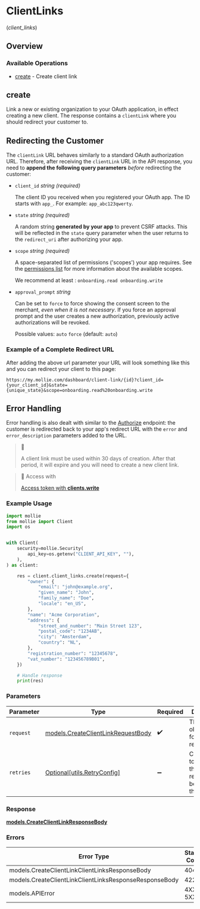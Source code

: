 # ClientLinks
(*client_links*)

## Overview

### Available Operations

* [create](#create) - Create client link

## create

Link a new or existing organization to your OAuth application, in effect creating a new client. The response contains a `clientLink` where you should redirect your customer to.

## Redirecting the Customer

The `clientLink` URL behaves similarly to a standard OAuth authorization URL. Therefore, after receiving the `clientLink` URL in the API response, you need to **append the following query parameters** *before* redirecting the customer:

* `client_id` _string (required)_

  The client ID you received when you registered your OAuth app. The ID starts with `app_`. For example: `app_abc123qwerty`.

* `state` _string (required)_

  A random string **generated by your app** to prevent CSRF attacks. This will be reflected in the `state` query parameter when the user returns to the `redirect_uri` after authorizing your app.

* `scope` _string (required)_

  A space-separated list of permissions ('scopes') your app requires. See the [permissions list](https://docs.mollie.com/docs/connect-permissions) for more information about the available scopes.

  We recommend at least : `onboarding.read onboarding.write`

* `approval_prompt` _string_

  Can be set to `force` to force showing the consent screen to the merchant, *even when it is not necessary*. If you force an approval prompt and the user creates a new authorization, previously active authorizations will be revoked.

  Possible values: `auto` `force` (default: `auto`)

### Example of a Complete Redirect URL

After adding the above url parameter your URL will look something like this and you can redirect your client to this page:

``` https://my.mollie.com/dashboard/client-link/{id}?client_id={your_client_id}&state={unique_state}&scope=onboarding.read%20onboarding.write ```

## Error Handling

Error handling is also dealt with similar to the [Authorize](https://docs.mollie.com/reference/authorize) endpoint: the customer is redirected back to your app's redirect URL with the `error` and `error_description` parameters added to the URL.

> 🚧
>
> A client link must be used within 30 days of creation. After that period, it will expire and you will need to create a new client link.

> 🔑 Access with
>
> [Access token with **clients.write**](/reference/authentication)

### Example Usage

```python
import mollie
from mollie import Client
import os


with Client(
    security=mollie.Security(
        api_key=os.getenv("CLIENT_API_KEY", ""),
    ),
) as client:

    res = client.client_links.create(request={
        "owner": {
            "email": "john@example.org",
            "given_name": "John",
            "family_name": "Doe",
            "locale": "en_US",
        },
        "name": "Acme Corporation",
        "address": {
            "street_and_number": "Main Street 123",
            "postal_code": "1234AB",
            "city": "Amsterdam",
            "country": "NL",
        },
        "registration_number": "12345678",
        "vat_number": "123456789B01",
    })

    # Handle response
    print(res)

```

### Parameters

| Parameter                                                                         | Type                                                                              | Required                                                                          | Description                                                                       |
| --------------------------------------------------------------------------------- | --------------------------------------------------------------------------------- | --------------------------------------------------------------------------------- | --------------------------------------------------------------------------------- |
| `request`                                                                         | [models.CreateClientLinkRequestBody](../../models/createclientlinkrequestbody.md) | :heavy_check_mark:                                                                | The request object to use for the request.                                        |
| `retries`                                                                         | [Optional[utils.RetryConfig]](../../models/utils/retryconfig.md)                  | :heavy_minus_sign:                                                                | Configuration to override the default retry behavior of the client.               |

### Response

**[models.CreateClientLinkResponseBody](../../models/createclientlinkresponsebody.md)**

### Errors

| Error Type                                             | Status Code                                            | Content Type                                           |
| ------------------------------------------------------ | ------------------------------------------------------ | ------------------------------------------------------ |
| models.CreateClientLinkClientLinksResponseBody         | 404                                                    | application/hal+json                                   |
| models.CreateClientLinkClientLinksResponseResponseBody | 422                                                    | application/hal+json                                   |
| models.APIError                                        | 4XX, 5XX                                               | \*/\*                                                  |